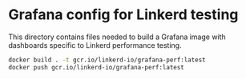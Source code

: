 # Grafana config for Linkerd testing

This directory contains files needed to build a Grafana image with dashboards
specific to Linkerd performance testing.

```bash
docker build . -t gcr.io/linkerd-io/grafana-perf:latest
docker push gcr.io/linkerd-io/grafana-perf:latest
```
